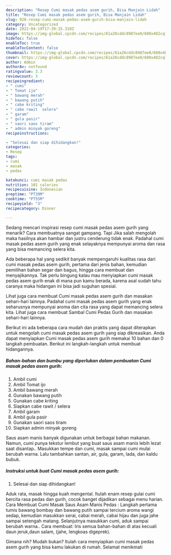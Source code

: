 ```yaml
---
description: "Resep Cumi masak pedas asem gurih, Bisa Manjain Lidah"
title: "Resep Cumi masak pedas asem gurih, Bisa Manjain Lidah"
slug: 928-resep-cumi-masak-pedas-asem-gurih-bisa-manjain-lidah
category: Uncategorized
date: 2022-04-19T17:39:15.310Z
image: https://img-global.cpcdn.com/recipes/61a26cddc8987ee0/680x482cq70/cumi-masak-pedas-asem-gurih-foto-resep-utama.jpg
hideToc: false
enableToc: true
enableTocContent: false
thumbnail: https://img-global.cpcdn.com/recipes/61a26cddc8987ee0/680x482cq70/cumi-masak-pedas-asem-gurih-foto-resep-utama.jpg
cover: https://img-global.cpcdn.com/recipes/61a26cddc8987ee0/680x482cq70/cumi-masak-pedas-asem-gurih-foto-resep-utama.jpg
author: Admin
authorAv: notfound
ratingvalue: 3.3
reviewcount: 3
recipeingredient:
- " cumi"
- " Tomat ijo"
- " bawang merah"
- " bawang putih"
- " cabe kriting"
- " cabe rawit  selera"
- " garam"
- " gula pasir"
- " saori saos tiram"
- " admin minyak goreng"
recipeinstructions:

- "Selesai dan siap dihidangkan!"
categories:
- Resep
tags:
- cumi
- masak
- pedas

katakunci: cumi masak pedas 
nutrition: 101 calories
recipecuisine: Indonesian
preptime: "PT39M"
cooktime: "PT55M"
recipeyield: "3"
recipecategory: Dinner

---
```



Sedang mencari inspirasi resep cumi masak pedas asem gurih yang menarik? Cara membuatnya sangat gampang. Tapi Jika salah mengolah maka hasilnya akan hambar dan justru cenderung tidak enak. Padahal cumi masak pedas asem gurih yang enak selayaknya mempunyai aroma dan rasa yang bisa memancing selera kita.


Ada beberapa hal yang sedikit banyak mempengaruhi kualitas rasa dari cumi masak pedas asem gurih, pertama dari jenis bahan, kemudian pemilihan bahan segar dan bagus, hingga cara membuat dan menyajikannya. Tak perlu bingung kalau mau menyiapkan cumi masak pedas asem gurih enak di mana pun kamu berada, karena asal sudah tahu caranya maka hidangan ini bisa jadi suguhan spesial.

Lihat juga cara membuat Cumi masak pedas asem gurih dan masakan sehari-hari lainnya. Padahal cumi masak pedas asem gurih yang enak seharusnya mempunyai aroma dan cita rasa yang dapat memancing selera kita. Lihat juga cara membuat Sambal Cumi Pedas Gurih dan masakan sehari-hari lainnya.


Berikut ini ada beberapa cara mudah dan praktis yang dapat diterapkan untuk mengolah cumi masak pedas asem gurih yang siap dikreasikan. Anda dapat menyiapkan Cumi masak pedas asem gurih memakai 10 bahan dan 0 langkah pembuatan. Berikut ini langkah-langkah untuk membuat hidangannya.

<!--inarticleads1-->

##### Bahan-bahan dan bumbu yang diperlukan dalam pembuatan Cumi masak pedas asem gurih:

1. Ambil  cumi
1. Ambil  Tomat ijo
1. Ambil  bawang merah
1. Gunakan  bawang putih
1. Gunakan  cabe kriting
1. Siapkan  cabe rawit / selera
1. Ambil  garam
1. Ambil  gula pasir
1. Gunakan  saori saos tiram
1. Siapkan  admin minyak goreng


Saus asam manis banyak digunakan untuk berbagai bahan makanan. Namun, cumi punya tekstur lembut yang buat saus asam manis lebih lezat saat disantap.. Masukkan tempe dan cumi, masak sampai cumi mulai berubah warna. Lalu tambahkan santan, air, gula, garam, lada, dan kaldu bubuk. 

<!--inarticleads2-->

##### Instruksi untuk buat Cumi masak pedas asem gurih:


1. Selesai dan siap dihidangkan!

Aduk rata, masak hingga kuah mengental. Itulah enam resep gulai cumi bercita rasa pedas dan gurih, cocok banget dijadikan sebagai menu harian. Cara Membuat Cumi Masak Saus Asam Manis Pedas : Langkah pertama tumis bawang bombay dan bawang putih sampai tercium aroma wangi sedap, kemudian masukkan serai, cabai merah, cabai hijau dan juga jahe sampai setengah matang. Selanjutnya masukkan cumi, aduk sampai berubah warna.. Cara membuat: Iris semua bahan-bahan di atas kecuali daun jeruk,daun salam, (jahe, lengkoas digeprek). 

Gimana nih? Mudah bukan? Itulah cara menyiapkan cumi masak pedas asem gurih yang bisa kamu lakukan di rumah. Selamat menikmati
